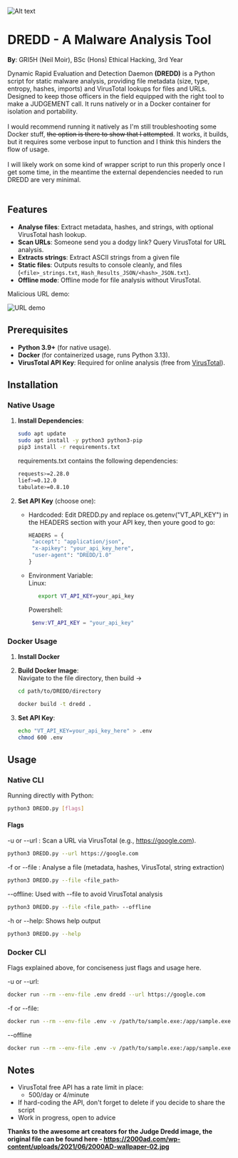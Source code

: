 ![Alt text](https://2000ad.com/wp-content/uploads/2021/06/2000AD-wallpaper-02.jpg)

# DREDD - A Malware Analysis Tool
**By**: GRI5H (Neil Moir), BSc (Hons) Ethical Hacking, 3rd Year

Dynamic Rapid Evaluation and Detection Daemon **(DREDD)** is a Python script for static malware analysis, providing file metadata (size, type, entropy, hashes, imports) and VirusTotal lookups for files and URLs. Designed to keep those officers in the field equipped with the right tool to make a JUDGEMENT call. It runs natively or in a Docker container for isolation and portability. 
<br><br>
I would recommend running it natively as I'm still troubleshooting some Docker stuff, ~~the option is there to show that I attempted~~. It works, it builds, but it requires some verbose input to function and I think this hinders the flow of usage. <br><br>I will likely work on some kind of wrapper script to run this properly once I get some time, in the meantime the external dependencies needed to run DREDD are very minimal.
<br><br>
## Features
- **Analyse files**: Extract metadata, hashes, and strings, with optional VirusTotal hash lookup.
- **Scan URLs**: Someone send you a dodgy link? Query VirusTotal for URL analysis.
- **Extracts strings**: Extract ASCII strings from a given file
- **Static files**: Outputs results to console cleanly, and files (`<file>_strings.txt`, `Hash_Results_JSON/<hash>_JSON.txt`).
- **Offline mode**: Offline mode for file analysis without VirusTotal.

Malicious URL demo:

![URL demo](https://github.com/user-attachments/assets/5c7852ce-f5e5-4eb9-ab6f-35a6760375a7)

## Prerequisites
- **Python 3.9+** (for native usage).
- **Docker** (for containerized usage, runs Python 3.13).
- **VirusTotal API Key**: Required for online analysis (free from [VirusTotal](https://www.virustotal.com/gui/join-us)).

## Installation

### Native Usage
1. **Install Dependencies**:
   ```bash
   sudo apt update
   sudo apt install -y python3 python3-pip
   pip3 install -r requirements.txt
   ```
   requirements.txt contains the following dependencies:
   
     ```bash
   requests>=2.28.0
   lief>=0.12.0
   tabulate>=0.8.10
      ```
2. **Set API Key** (choose one):
   - Hardcoded:
   Edit DREDD.py and replace os.getenv("VT_API_KEY") in the HEADERS section with your API key, then youre good to go:

      ```python
      HEADERS = {
       "accept": "application/json",
       "x-apikey": "your_api_key_here",
       "user-agent": "DREDD/1.0"
      }
      ```
   - Environment Variable:<br>
     Linux:
     ```bash
        export VT_API_KEY=your_api_key
     ```
     Powershell:
     ```powershell
      $env:VT_API_KEY = "your_api_key"
      ```
### Docker Usage

1. **Install Docker**

2. **Build Docker Image**:<br>
   Navigate to the file directory, then build ->
   ```bash
   cd path/to/DREDD/directory
   
   docker build -t dredd .
   ```
3. **Set API Key**:
   ```bash
   echo "VT_API_KEY=your_api_key_here" > .env
   chmod 600 .env
   ```
## Usage

### Native CLI

Running directly with Python:
   ```bash
   python3 DREDD.py [flags]
   ```
#### Flags
-u or --url <url>: Scan a URL via VirusTotal (e.g., https://google.com).
   ```bash
   python3 DREDD.py --url https://google.com
   ```
-f or --file <file>: Analyse a file (metadata, hashes, VirusTotal, string extraction)
   ```bash
   python3 DREDD.py --file <file_path>
   ```
--offline: Used with --file to avoid VirusTotal analysis
   ```bash
   python3 DREDD.py --file <file_path> --offline
   ```
-h or --help: Shows help output

   ```bash
   python3 DREDD.py --help
   ```
### Docker CLI
Flags explained above, for conciseness just flags and usage here.

-u or --url:
   ```bash
   docker run --rm --env-file .env dredd --url https://google.com
   ```
-f or --file:
   ```bash
   docker run --rm --env-file .env -v /path/to/sample.exe:/app/sample.exe -v /path/to/output:/app dredd --file sample.exe
   ```
--offline
   ```bash
   docker run --rm --env-file .env -v /path/to/sample.exe:/app/sample.exe -v /path/to/output:/app dredd --file sample.exe --offline
   ```
## Notes

- VirusTotal free API has a rate limit in place:
   - 500/day or 4/minute
- If hard-coding the API, don't forget to delete if you decide to share the script
- Work in progress, open to advice


**Thanks to the awesome art creators for the Judge Dredd image, the original file can be found here - https://2000ad.com/wp-content/uploads/2021/06/2000AD-wallpaper-02.jpg**
